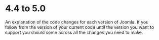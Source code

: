 4.4 to 5.0
===============
An explanation of the code changes for each version of Joomla.
If you follow from the version of your current code until the version you want to support you should come across all the changes you need to make.